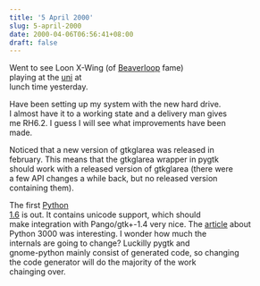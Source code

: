 ```yaml
---
title: '5 April 2000'
slug: 5-april-2000
date: 2000-04-06T06:56:41+08:00
draft: false
---
```


Went to see Loon X-Wing (of [Beaverloop](http://www.beaverloop.com/)
fame)\
playing at the [uni](http://www.uwa.edu.au/) at\
lunch time yesterday.

Have been setting up my system with the new hard drive.\
I almost have it to a working state and a delivery man gives\
me RH6.2. I guess I will see what improvements have been\
made.

Noticed that a new version of gtkglarea was released in\
february. This means that the gtkglarea wrapper in pygtk\
should work with a released version of gtkglarea (there were\
a few API changes a while back, but no released version\
containing them).

The first [Python\
1.6](http://www.python.org/1.6/) is out. It contains unicode support,
which should\
make integration with Pango/gtk+-1.4 very nice. The
[article](http://www.vnunet.com/News/601255) about\
Python 3000 was interesting. I wonder how much the\
internals are going to change? Luckilly pygtk and\
gnome-python mainly consist of generated code, so changing\
the code generator will do the majority of the work\
chainging over.
